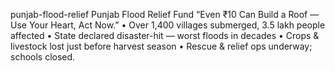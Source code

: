 punjab-flood-relief
Punjab Flood Relief Fund “Even ₹10 Can Build a Roof — Use Your Heart, Act Now.”  • Over 1,400 villages submerged, 3.5 lakh people affected   • State declared disaster-hit — worst floods in decades   • Crops &amp; livestock lost just before harvest season   • Rescue &amp; relief ops underway; schools closed. 
